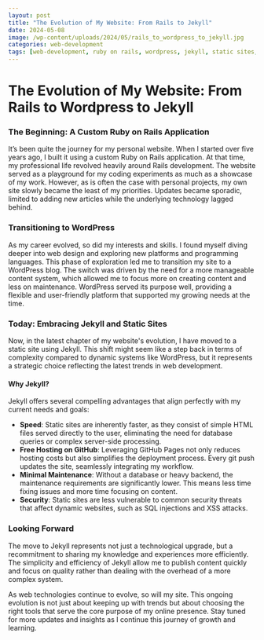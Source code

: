 ```yaml
---
layout: post
title: "The Evolution of My Website: From Rails to Jekyll"
date: 2024-05-08
image: /wp-content/uploads/2024/05/rails_to_wordpress_to_jekyll.jpg
categories: web-development
tags: [web-development, ruby on rails, wordpress, jekyll, static sites, gitHub pages]
---
```


# The Evolution of My Website: From Rails to Wordpress to Jekyll

### The Beginning: A Custom Ruby on Rails Application

It’s been quite the journey for my personal website. When I started over five years ago, I built it using a custom Ruby on Rails application. At that time, my professional life revolved heavily around Rails development. The website served as a playground for my coding experiments as much as a showcase of my work. However, as is often the case with personal projects, my own site slowly became the least of my priorities. Updates became sporadic, limited to adding new articles while the underlying technology lagged behind.

### Transitioning to WordPress

As my career evolved, so did my interests and skills. I found myself diving deeper into web design and exploring new platforms and programming languages. This phase of exploration led me to transition my site to a WordPress blog. The switch was driven by the need for a more manageable content system, which allowed me to focus more on creating content and less on maintenance. WordPress served its purpose well, providing a flexible and user-friendly platform that supported my growing needs at the time.

### Today: Embracing Jekyll and Static Sites

Now, in the latest chapter of my website's evolution, I have moved to a static site using Jekyll. This shift might seem like a step back in terms of complexity compared to dynamic systems like WordPress, but it represents a strategic choice reflecting the latest trends in web development.

#### Why Jekyll?

Jekyll offers several compelling advantages that align perfectly with my current needs and goals:
- **Speed**: Static sites are inherently faster, as they consist of simple HTML files served directly to the user, eliminating the need for database queries or complex server-side processing.
- **Free Hosting on GitHub**: Leveraging GitHub Pages not only reduces hosting costs but also simplifies the deployment process. Every git push updates the site, seamlessly integrating my workflow.
- **Minimal Maintenance**: Without a database or heavy backend, the maintenance requirements are significantly lower. This means less time fixing issues and more time focusing on content.
- **Security**: Static sites are less vulnerable to common security threats that affect dynamic websites, such as SQL injections and XSS attacks.

### Looking Forward

The move to Jekyll represents not just a technological upgrade, but a recommitment to sharing my knowledge and experiences more efficiently. The simplicity and efficiency of Jekyll allow me to publish content quickly and focus on quality rather than dealing with the overhead of a more complex system.

As web technologies continue to evolve, so will my site. This ongoing evolution is not just about keeping up with trends but about choosing the right tools that serve the core purpose of my online presence. Stay tuned for more updates and insights as I continue this journey of growth and learning.